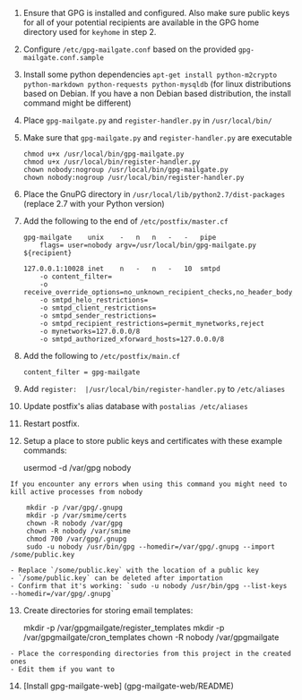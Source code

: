  1. Ensure that GPG is installed and configured. Also make sure public keys for
    all of your potential recipients are available in the GPG home directory
    used for `keyhome` in step 2.

 2. Configure `/etc/gpg-mailgate.conf` based on the provided
    `gpg-mailgate.conf.sample`

 3. Install some python dependencies `apt-get install python-m2crypto python-markdown python-requests python-mysqldb` (for linux distributions based on Debian. If you have a non Debian based distribution, the install command might be different)

 4. Place `gpg-mailgate.py` and `register-handler.py` in `/usr/local/bin/`

 5. Make sure that `gpg-mailgate.py` and `register-handler.py` are executable

        chmod u+x /usr/local/bin/gpg-mailgate.py
        chmod u+x /usr/local/bin/register-handler.py
        chown nobody:nogroup /usr/local/bin/gpg-mailgate.py
        chown nobody:nogroup /usr/local/bin/register-handler.py
 
 6. Place the GnuPG directory in `/usr/local/lib/python2.7/dist-packages` (replace 2.7 with your
    Python version)
 
 7. Add the following to the end of `/etc/postfix/master.cf`

        gpg-mailgate    unix    -   n   n   -   -   pipe
            flags= user=nobody argv=/usr/local/bin/gpg-mailgate.py ${recipient}

        127.0.0.1:10028 inet    n   -   n   -   10  smtpd
            -o content_filter=
            -o receive_override_options=no_unknown_recipient_checks,no_header_body_checks
            -o smtpd_helo_restrictions=
            -o smtpd_client_restrictions=
            -o smtpd_sender_restrictions=
            -o smtpd_recipient_restrictions=permit_mynetworks,reject
            -o mynetworks=127.0.0.0/8
            -o smtpd_authorized_xforward_hosts=127.0.0.0/8

 8. Add the following to `/etc/postfix/main.cf`

        content_filter = gpg-mailgate
        
 9. Add `register:	|/usr/local/bin/register-handler.py` to `/etc/aliases`
 
 10. Update postfix's alias database with `postalias /etc/aliases`

 11. Restart postfix.

 12. Setup a place to store public keys and certificates with these example commands:

        usermod -d /var/gpg nobody

    If you encounter any errors when using this command you might need to kill active processes from nobody

        mkdir -p /var/gpg/.gnupg
        mkdir -p /var/smime/certs
        chown -R nobody /var/gpg
        chown -R nobody /var/smime
        chmod 700 /var/gpg/.gnupg
        sudo -u nobody /usr/bin/gpg --homedir=/var/gpg/.gnupg --import /some/public.key

    - Replace `/some/public.key` with the location of a public key
    - `/some/public.key` can be deleted after importation
    - Confirm that it's working: `sudo -u nobody /usr/bin/gpg --list-keys --homedir=/var/gpg/.gnupg`

 13. Create directories for storing email templates:

        mkdir -p /var/gpgmailgate/register_templates
		mkdir -p /var/gpgmailgate/cron_templates
		chown -R nobody /var/gpgmailgate

    - Place the corresponding directories from this project in the created ones 
    - Edit them if you want to

 14. [Install gpg-mailgate-web] (gpg-mailgate-web/README)
 
